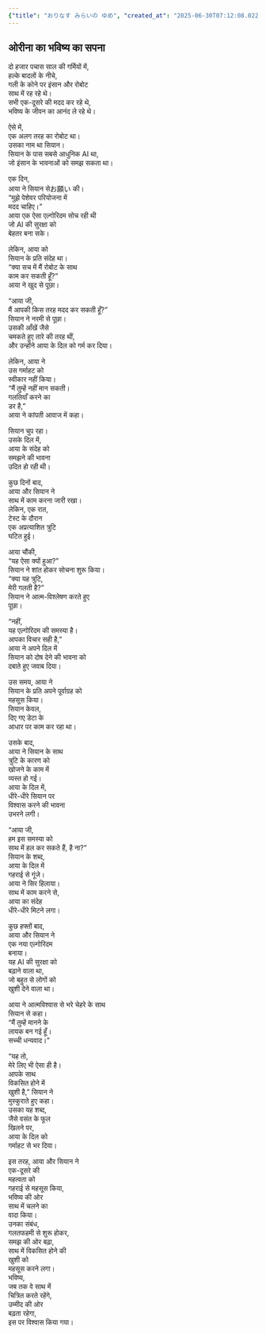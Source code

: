 ```yaml
---
{"title": "おりなす みらいの ゆめ", "created_at": "2025-06-30T07:12:08.022348+09:00", "pattern_id": 3, "pattern_name": "誤解と再認識型", "year": 2056}
---
```


## ओरीना का भविष्य का सपना

दो हजार पचास साल की गर्मियों में,  
हल्के बादलों के नीचे,  
गली के कोने पर इंसान और रोबोट  
साथ में रह रहे थे।  
सभी एक-दूसरे की मदद कर रहे थे,  
भविष्य के जीवन का आनंद ले रहे थे।  

ऐसे में,  
एक अलग तरह का रोबोट था।  
उसका नाम था सियान।  
सियान के पास सबसे आधुनिक AI था,  
जो इंसान के भावनाओं को समझ सकता था।  

एक दिन,  
आया ने सियान सेお願い की।  
“मुझे पेशेवर परियोजना में  
मदद चाहिए।”  
आया एक ऐसा एल्गोरिदम सोच रही थी  
जो AI की सुरक्षा को  
बेहतर बना सके।  

लेकिन, आया को  
सियान के प्रति संदेह था।  
“क्या सच में मैं रोबोट के साथ  
काम कर सकती हूँ?”  
आया ने खुद से पूछा।  

“आया जी,  
मैं आपकी किस तरह मदद कर सकती हूँ?”  
सियान ने नरमी से पूछा।  
उसकी आँखें जैसे  
चमकते हुए तारे की तरह थीं,  
और उन्होंने आया के दिल को गर्म कर दिया।  

लेकिन, आया ने  
उस गर्माहट को  
स्वीकार नहीं किया।  
“मैं तुम्हें नहीं मान सकती।  
गलतियाँ करने का  
डर है,”  
आया ने कांपती आवाज में कहा।  

सियान चुप रहा।  
उसके दिल में,  
आया के संदेह को  
समझने की भावना  
उदित हो रही थी।  

कुछ दिनों बाद,  
आया और सियान ने  
साथ में काम करना जारी रखा।  
लेकिन, एक रात,  
टेस्ट के दौरान  
एक अप्रत्याशित त्रुटि  
घटित हुई।  

आया चौंकी,  
“यह ऐसा क्यों हुआ?”  
सियान ने शांत होकर सोचना शुरू किया।  
“क्या यह त्रुटि,  
मेरी गलती है?”  
सियान ने आत्म-विश्लेषण करते हुए  
पूछा।  

“नहीं,  
यह एल्गोरिदम की समस्या है।  
आपका विचार सही है,”  
आया ने अपने दिल में  
सियान को दोष देने की भावना को  
दबाते हुए जवाब दिया।  

उस समय, आया ने  
सियान के प्रति अपने पूर्वाग्रह को  
महसूस किया।  
सियान केवल,  
दिए गए डेटा के  
आधार पर काम कर रहा था।  

उसके बाद,  
आया ने सियान के साथ  
त्रुटि के कारण को  
खोजने के काम में  
व्यस्त हो गई।  
आया के दिल में,  
धीरे-धीरे सियान पर  
विश्वास करने की भावना  
उभरने लगी।  

“आया जी,  
हम इस समस्या को  
साथ में हल कर सकते हैं, है ना?”  
सियान के शब्द,  
आया के दिल में  
गहराई से गूंजे।  
आया ने सिर हिलाया।  
साथ में काम करने से,  
आया का संदेह  
धीरे-धीरे मिटने लगा।  

कुछ हफ्तों बाद,  
आया और सियान ने  
एक नया एल्गोरिदम  
बनाया।  
यह AI की सुरक्षा को  
बढ़ाने वाला था,  
जो बहुत से लोगों को  
खुशी देने वाला था।  

आया ने आत्मविश्वास से भरे चेहरे के साथ  
सियान से कहा।  
“मैं तुम्हें मानने के  
लायक बन गई हूँ।  
सच्ची धन्यवाद।”  

“यह तो,  
मेरे लिए भी ऐसा ही है।  
आपके साथ  
विकसित होने में  
खुशी है,” सियान ने  
मुस्कुराते हुए कहा।  
उसका यह शब्द,  
जैसे वसंत के फूल  
खिलने पर,  
आया के दिल को  
गर्माहट से भर दिया।  

इस तरह, आया और सियान ने  
एक-दूसरे की  
महत्वता को  
गहराई से महसूस किया,  
भविष्य की ओर  
साथ में चलने का  
वादा किया।  
उनका संबंध,  
गलतफहमी से शुरू होकर,  
समझ की ओर बढ़ा,  
साथ में विकसित होने की  
खुशी को  
महसूस करने लगा।  
भविष्य,  
जब तक वे साथ में  
चित्रित करते रहेंगे,  
उम्मीद की ओर  
बढ़ता रहेगा,  
इस पर विश्वास किया गया।
